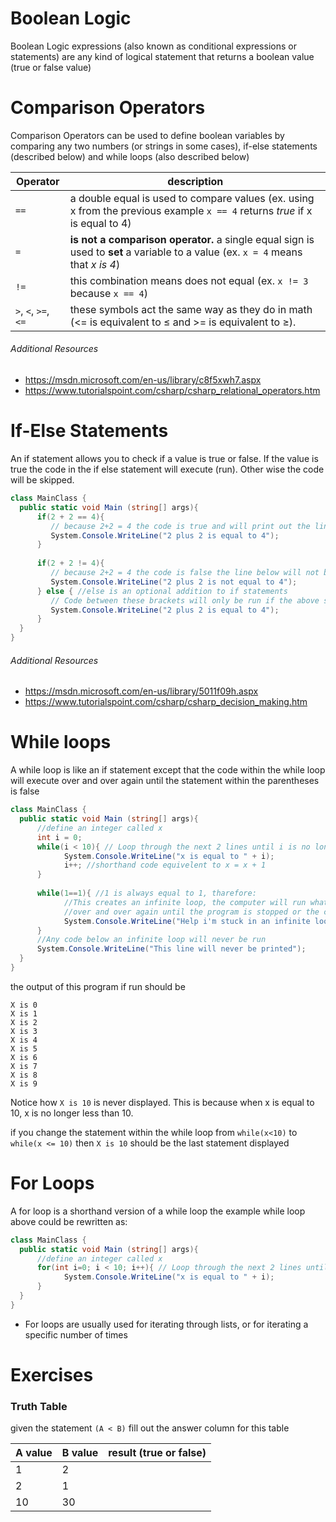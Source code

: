 # Boolean Logic

Boolean Logic expressions (also known as conditional expressions or statements) are any kind of logical 
statement that returns a boolean value (true or false value)


# Comparison Operators
Comparison Operators can be used to define boolean variables by comparing any two numbers (or strings in some cases),
 if-else statements (described below) and while loops (also described below)
 

| Operator              | description                                                                           |
|-----------------------|---------------------------------------------------------------------------------------|
|`==`                   |a double equal is used to compare values (ex. using x from the previous example `x == 4` returns *true* if x is equal to 4)|
|`=`                    |**is not a comparison operator.** a single equal sign is used to **set** a variable to a value (ex. `x = 4` means that *x is 4*)|
|`!=`                   |this combination means does not equal (ex. `x != 3` because `x == 4`)|
|`>`, `<`, `>=`, `<=`   |these symbols act the same way as they do in math (<= is equivalent to ≤ and >= is equivalent to ≥).| 

###### Additional Resources
* https://msdn.microsoft.com/en-us/library/c8f5xwh7.aspx
* https://www.tutorialspoint.com/csharp/csharp_relational_operators.htm

# If-Else Statements

An if statement allows you to check if a value is true or false. If the value is true the code in the if else statement will execute (run). Other wise the code will be skipped.

```C#
class MainClass {
  public static void Main (string[] args){ 
      if(2 + 2 == 4){
         // because 2+2 = 4 the code is true and will print out the line bellow.
         System.Console.WriteLine("2 plus 2 is equal to 4");
      }
      
      if(2 + 2 != 4){
         // because 2+2 = 4 the code is false the line below will not be run
         System.Console.WriteLine("2 plus 2 is not equal to 4");
      } else { //else is an optional addition to if statements
         // Code between these brackets will only be run if the above statement is false
         System.Console.WriteLine("2 plus 2 is equal to 4");
      }
  }
}
```
###### Additional Resources
* https://msdn.microsoft.com/en-us/library/5011f09h.aspx
* https://www.tutorialspoint.com/csharp/csharp_decision_making.htm

# While loops

A while loop is like an if statement except that the code within the while loop 
will execute over and over again 
until the statement within the parentheses is false

```C#
class MainClass {
  public static void Main (string[] args){ 
      //define an integer called x
      int i = 0;
      while(i < 10){ // Loop through the next 2 lines until i is no longer less than 10
            System.Console.WriteLine("x is equal to " + i);
            i++; //shorthand code equivelent to x = x + 1
      }
      
      while(1==1){ //1 is always equal to 1, tharefore:
            //This creates an infinite loop, the computer will run whatever is in here
            //over and over again until the program is stopped or the computer is shut down
            System.Console.WriteLine("Help i'm stuck in an infinite loop!");
      }
      //Any code below an infinite loop will never be run
      System.Console.WriteLine("This line will never be printed");
  }
}
```
the output of this program if run should be 
```
X is 0
X is 1
X is 2
X is 3
X is 4
X is 5
X is 6
X is 7
X is 8
X is 9
```
Notice how `X is 10` is never displayed. 
This is because when x is equal to 10, x is no longer less than 10.
 
if you change the statement within the while loop from 
`while(x<10)` to `while(x <= 10)` then `X is 10` should be 
the last statement displayed

# For Loops
A for loop is a shorthand version of a while loop the example while loop above could be rewritten as:
```C#
class MainClass {
  public static void Main (string[] args){ 
      //define an integer called x
      for(int i=0; i < 10; i++){ // Loop through the next 2 lines until i is no longer less than 10
            System.Console.WriteLine("x is equal to " + i);
      }
  }
}
```
* For loops are usually used for iterating through lists, or for iterating a specific number of times

# Exercises

### Truth Table

given the statement `(A < B)` fill out the answer column for this table

| A value | B value | result (true or false) |
|---------|---------|------------------------|
| 1       | 2       |                        |
| 2       | 1       |                        |
| 10      | 30      |                        |
